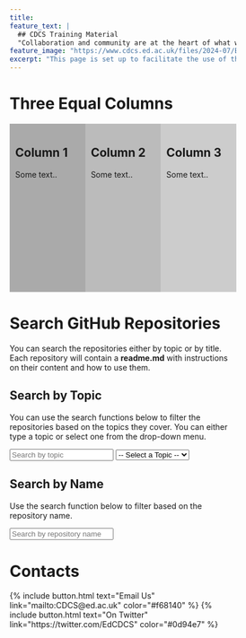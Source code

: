 ```yaml
---
title:
feature_text: |
  ## CDCS Training Material
  "Collaboration and community are at the heart of what we do"
feature_image: "https://www.cdcs.ed.ac.uk/files/2024-07/BannerImage_4.png"
excerpt: "This page is set up to facilitate the use of the CDCS repositories."
---
```


<html>
<head>
    <title>Repository Search</title>
    <script src="https://cdnjs.cloudflare.com/ajax/libs/lunr.js/2.3.8/lunr.min.js"></script>
    <meta name="viewport" content="width=device-width, initial-scale=1">
    <style>
    * {
        box-sizing: border-box;
        }
    /* Create three equal columns that floats next to each other */
  .column {
  float: left;
  width: 33.33%;
  padding: 10px;
  height: 300px; /* Should be removed. Only for demonstration */
}
/* Clear floats after the columns */
.row:after {
  content: "";
  display: table;
  clear: both;
}
</style>
</head>
<body>
    <h1>Three Equal Columns</h2>
<div class="row">
  <div class="column" style="background-color:#aaa;">
    <h2>Column 1</h2>
    <p>Some text..</p>
  </div>
  <div class="column" style="background-color:#bbb;">
    <h2>Column 2</h2>
    <p>Some text..</p>
  </div>
  <div class="column" style="background-color:#ccc;">
    <h2>Column 3</h2>
    <p>Some text..</p>
  </div>
</div>
    <h1>Search GitHub Repositories</h1>
    <p>
    You can search the repositories either by topic or by title. 
    Each repository will contain a <strong>readme.md</strong> with instructions on their content and how to use them.
    </p>
    <!-- Search by Topic -->
    <h2>Search by Topic</h2>
    <p>
    You can use the search functions below to filter the repositories based on the topics they cover.
    You can either type a topic or select one from the drop-down menu.
    </p>
    <div>
        <input type="text" id="search-topic-input" placeholder="Search by topic">
        <select id="topic-select">
            <option value="">-- Select a Topic --</option>
        </select>
    </div>
    <!-- Search by Name -->
    <h2>Search by Name</h2>
    <p>
    Use the search function below to filter based on the repository name.
    </p>
    <div>
        <input type="text" id="search-name-input" placeholder="Search by repository name">
    </div>
    <ul id="repo-list"></ul>
    <h1> Contacts </h1>
    <p>
     {% include button.html text="Email Us" link="mailto:CDCS@ed.ac.uk" color="#f68140" %} 
     {% include button.html text="On Twitter" link="https://twitter.com/EdCDCS" color="#0d94e7" %} 
    </p>
    <script>
        const repos = {{ site.data.repos | jsonify }};
        console.log('Fetched repositories:', repos);
        function createSubstrings(str) {
            const substrings = [];
            for (let i = 0; i < str.length; i++) {
                for (let j = i + 1; j <= str.length; j++) {
                    substrings.push(str.slice(i, j));
                }
            }
            return substrings;
        }
        function createIndex(repos, field) {
            return lunr(function () {
                this.field('name');
                this.field(field);
                repos.forEach(repo => {
                    const fieldSubstrings = createSubstrings(repo[field].join ? repo[field].join(' ') : repo[field]);
                    this.add({
                        'name': repo.name,
                        [field]: fieldSubstrings.join(' '),
                        'id': repo.name
                    });
                });
            });
        }
        function populateTopicSelect(repos) {
            const topicSelect = document.getElementById('topic-select');
            const uniqueTopics = new Set();
            // Collect unique topics
            repos.forEach(repo => {
                repo.topics.forEach(topic => uniqueTopics.add(topic));
            });
            // Convert Set to array and sort alphabetically
            const sortedTopics = Array.from(uniqueTopics).sort();
            // Debug: log sorted topics
            console.log('Sorted topics:', sortedTopics);
            // Clear previous options
            topicSelect.innerHTML = '<option value="">-- Select a Topic --</option>';
            // Add sorted topics to the dropdown
            sortedTopics.forEach(topic => {
                const option = document.createElement('option');
                option.value = topic;
                option.textContent = topic;
                topicSelect.appendChild(option);
            });
        }
        function searchRepos(query, index, repos) {
            const results = index.search(`*${query}*`);
            const repoList = document.getElementById('repo-list');
            repoList.innerHTML = '';
            results.forEach(result => {
                const repo = repos.find(r => r.name === result.ref);
                if (repo) {
                    const li = document.createElement('li');
                    li.innerHTML = `<a href="${repo.url}">${repo.name}</a>`;
                    repoList.appendChild(li);
                }
            });
            if (results.length === 0) {
                repoList.innerHTML = '<li>No results found</li>';
            }
        }
        function initialize() {
            if (repos) {
                const topicIndex = createIndex(repos, 'topics');
                const nameIndex = createIndex(repos, 'name');
                populateTopicSelect(repos);  // Populate the dropdown with sorted topics
                document.getElementById('search-topic-input').addEventListener('input', function () {
                    const query = this.value;
                    searchRepos(query, topicIndex, repos);
                });
                document.getElementById('topic-select').addEventListener('change', function () {
                    const query = this.value;
                    searchRepos(query, topicIndex, repos);
                });
                document.getElementById('search-name-input').addEventListener('input', function () {
                    const query = this.value;
                    searchRepos(query, nameIndex, repos);
                });
            }
        }
        initialize();
    </script>
</body>
</html>

